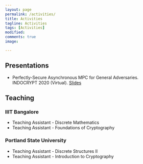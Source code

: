 ```yaml
---
layout: page
permalink: /activities/
title: Activities
tagline: Activities
tags: [Activities]
modified: 
comments: true
image:

---
```


<h2>Presentations</h2>
<ul>
<li>Perfectly-Secure Asynchronous MPC for General Adversaries. INDOCRYPT 2020 (Virtual).
<a href="/slides_1.pdf" download="slides_1.pdf"  target="_blank"> <span class =
"socialelm">Slides</span></a>
</li>
</ul>

<h2>Teaching</h2>
<h3>IIIT Bangalore</h3>
<ul>
<li>Teaching Assistant - Discrete Mathematics</li>
<li>Teaching Assistant - Foundations of Cryptography</li>
</ul>

<h3>Portland State University</h3>
<ul>
<li>Teaching Assistant - Discrete Structures II</li>
<li>Teaching Assistant - Introduction to Cryptography</li>
</ul>


